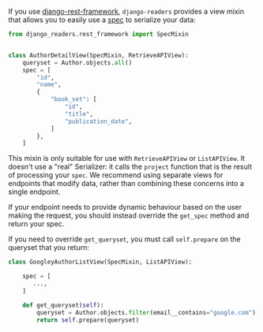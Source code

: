 If you use [django-rest-framework](https://www.django-rest-framework.org/), `django-readers` provides a view mixin that allows you to easily use a [spec](specs.md) to serialize your data:

```python
from django_readers.rest_framework import SpecMixin


class AuthorDetailView(SpecMixin, RetrieveAPIView):
    queryset = Author.objects.all()
    spec = [
        "id",
        "name",
        {
            "book_set": [
                "id",
                "title",
                "publication_date",
            ]
        },
    ]
```

This mixin is only suitable for use with `RetrieveAPIView` or `ListAPIView`. It doesn't use a "real" Serializer: it calls the `project` function that is the result of processing your `spec`. We recommend using separate views for endpoints that modify data, rather than combining these concerns into a single endpoint.

If your endpoint needs to provide dynamic behaviour based on the user making the request, you should instead override the `get_spec` method and return your spec.

If you need to override `get_queryset`, you must call `self.prepare` on the queryset that you return:

```python hl_lines="9"
class GoogleyAuthorListView(SpecMixin, ListAPIView):

    spec = [
       ...,
    ]

    def get_queryset(self):
        queryset = Author.objects.filter(email__contains="google.com")
        return self.prepare(queryset)
```
